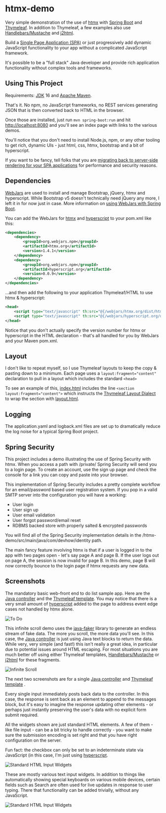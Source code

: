 # htmx-demo

Very simple demonstration of the use of [htmx](https://htmx.org)
with [Spring Boot](https://spring.io/projects/spring-boot)
and [Thymeleaf](https://www.thymeleaf.org). In addition to Thymeleaf, a few examples also use
[Handlebars/Mustache](https://github.com/jknack/handlebars.java) and [j2html](https://j2html.com/).

Build a [Single Page Application (SPA)](https://en.wikipedia.org/wiki/Single-page_application) or just progressively add
dynamic JavaScript functionality to your app without a complicated JavaScript framework.

It's possible to be a "full stack" Java developer and provide rich application functionality without complex tools and
frameworks.

## Using This Project

Requirements: [JDK](https://adoptopenjdk.net/?variant=openjdk16) 16 and [Apache Maven](https://maven.apache.org/).

That's it. No npm, no JavaScript frameworks, no REST services generating JSON that is then converted back to HTML in the
browser.

Once those are installed, just run `mvn spring-boot:run` and hit [http://localhost:8080](http://localhost:8080)
and you'll see an index page with links to the various demos.

You'll notice that you don't need to install Node.js, npm, or any other tooling to get rich, dynamic UIs - just html,
css, htmx, bootstrap and a bit of hyperscript.

If you want to be fancy, tell folks that you
are [migrating back to server-side rendering for your SPA applications](https://blog.asayer.io/server-side-rendering-ssr-with-react)
for performance and security reasons.

## Dependencies

[WebJars](https://www.webjars.org) are used to install and manage Bootstrap, jQuery, htmx and hyperscript. While
Bootstrap v5 doesn't technically need jQuery any more, I left it in for now just in case. More information
on [using WebJars with Spring Boot](https://www.webjars.org/documentation#springboot).

You can add the WebJars for [htmx](https://htmx.org/) and [hyperscript](https://hyperscript.org/) to your pom.xml like
this:

```xml
<dependencies>
    <dependency>
        <groupId>org.webjars.npm</groupId>
        <artifactId>htmx.org</artifactId>
        <version>1.4.1</version>
    </dependency>
    <dependency>
        <groupId>org.webjars.npm</groupId>
        <artifactId>hyperscript.org</artifactId>
        <version>0.0.9</version>
    </dependency>
</dependencies>
```

...and then add the following to your application Thymeleaf/HTML to use htmx & hyperscript:

```xml
<head>
    <script type="text/javascript" th:src="@{/webjars/htmx.org/dist/htmx.min.js}"></script>
    <script type="text/javascript" th:src="@{/webjars/hyperscript.org/dist/_hyperscript.js}"></script>
</head>
```

Notice that you don't actually specify the version number for htmx or hyperscript in the HTML declaration - that's all
handled for you by WebJars and your Maven pom.xml.

## Layout

I don't like to repeat myself, so I use Thymeleaf layouts to keep the copy & pasting down to a minimum. Each page uses
a `layout:fragment="content"` declaration to pull in a layout which includes the standard `<head>`

To see an example of
this, [index.html](https://github.com/wiverson/htmx-demo/blob/master/src/main/resources/templates/index.html)
includes the line `<section layout:fragment="content">` which instructs the
[Thymeleaf Layout Dialect](https://github.com/ultraq/thymeleaf-layout-dialect) to wrap the section with
[layout.html](https://github.com/wiverson/htmx-demo/blob/master/src/main/resources/templates/layout.html).

## Logging

The application.yaml and logback.xml files are set up to dramatically reduce the log noise for a typical Spring Boot
project.

## Spring Security

This project includes a demo illustrating the use of Spring Security with htmx. When you access a path with /private/
Spring Security will send you to a login page. To create an account, use the sign up page and check the console for
a link you can copy and paste into your browser.

This implementation of Spring Security includes a pretty complete workflow for an email/password based user registration
system. If you pop in a valid SMTP server into the configuration you will have a working:

- User login
- User sign up
- User email validation
- User forgot password/email reset
- RDBMS backed store with properly salted & encrypted passwords

You will find all of the Spring Security implementation details in the /htmx-demo/src/main/java/com/devhow/identity path.

The main fancy feature involving htmx is that if a user is logged in to the app with two pages open - let's say page A and
page B. If the user logs out on page A, the session is now invalid for page B. In this demo, page B will now correctly
bounce to the login page if htmx requests any new data.

## Screenshots

The mandatory basic web-front end to do list sample app. Here are the
[Java controller](https://github.com/wiverson/htmx-demo/blob/master/src/main/java/com/devhow/htmxdemo/demo/ToDoList.java)
and the [Thymeleaf template](https://github.com/wiverson/htmx-demo/blob/master/src/main/resources/templates/todo.html).
You may notice that there is a very small amount of [hyperscript](https://hyperscript.org) added to the page to address
event edge cases not handled by htmx alone.

![To Do](/www/images/todo.png)

This infinite scroll demo uses the [java-faker](https://github.com/DiUS/java-faker) library to generate an endless
stream of fake data. The more you scroll, the more data you'll see. In this case, the
[Java controller](https://github.com/wiverson/htmx-demo/blob/master/src/main/java/com/devhow/htmxdemo/demo/InfiniteScroll.java)
is just using Java text blocks to return the data. While very, very simple (and fast!) this isn't really a great idea,
in particular due to potential issues around HTML escaping. For most situations you are much better off using either
Thymeleaf templates, [Handlebars/Mustache](https://github.com/jknack/handlebars.java) or [j2html](https://j2html.com/)
for these fragments.

![Infinite Scroll](/www/images/infinite-scroll.png)

The next two screenshots are for a single
[Java controller](https://github.com/wiverson/htmx-demo/blob/master/src/main/java/com/devhow/htmxdemo/demo/InputCatalog.java)
and [Thymeleaf template](https://github.com/wiverson/htmx-demo/blob/master/src/main/resources/templates/input-catalog.html)
.

Every single input immediately posts back data to the controller. In this case, the response is sent back as an element
to append to the messages block, but it's easy to imagine the response updating other elements - or perhaps just
instantly preserving the user's data with no explicit form submit required.

All the widgets shown are just standard HTML elements. A few of them - like file input - can be a bit tricky to handle
correctly - you want to make sure the submission encoding is set right and that you have right configuration on the
server.

Fun fact: the checkbox can only be set to an indeterminate state via JavaScript (in this case, I'm just
using [hyperscript](https://hyperscript.org).

![Standard HTML Input Widgets](/www/images/input-widgets-1.png)

These are mostly various text input widgets. In addition to things like automatically showing special keyboards on
various mobile devices, certain fields such as Search are often used for live updates in response to user typing. There
that functionality can be added trivially, without any JavaScript.

![Standard HTML Input Widgets](/www/images/input-widgets-2.png)
